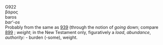 <body>
  <p>G922<br>  βάρος  <br> baros  <br><i>bar‘-os </i><br>Probably from the same as <a href="g0939.htm">939</a> (through the notion of <i>going</i> down; compare <a href="g0899.htm">899</a> ; <i>weight</i>; in the New Testament only, figuratively a <i>load</i>, <i>abundance</i>, <i>authority:</i> - burden (-some), weight.<br></p>
 </body>